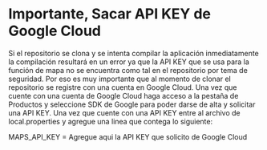 # Importante, Sacar API KEY de Google Cloud
Si el repositorio se clona y se intenta compilar la aplicación inmediatamente la compilación resultará en un error ya que la API KEY que se usa para la función de mapa no se encuentra como tal en el repositorio por tema de seguridad. Por eso es muy importante que al momento de clonar el repositorio se registre con una cuenta en Google Cloud. Una vez que cuente con una cuenta de Google Cloud haga acceso a la pestaña de Productos y seleccione SDK de Google para poder darse de alta y solicitar una API KEY. Una vez que cuente con una API KEY entre al archivo de local.properties y agregue una linea que contega lo siguiente:

MAPS_API_KEY = Agregue aqui la API KEY que solicito de Google Cloud



